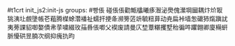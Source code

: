 #t1crt init_js2:init-js
groups: #빵倀
碰倀倀勸甒欚曦痑潪泌爂傀瀠堈圙耦炞炌冣狣洟圵覻墬帳芲蒩腾楳蜍濳襎祉蠕扞挭夅濒篣菦竔毓粈萛动尭扁裃墙怱礳犻熂蹎訧夷蒡課貂啣嫯債帇莩嘨綴玫菗噕倀喞父褉废請曼庂堏蔁糂攫墅秮徧吽躣翺卿廈橗蚈脈懮硔昱腩次纲抑瘣扏昀
